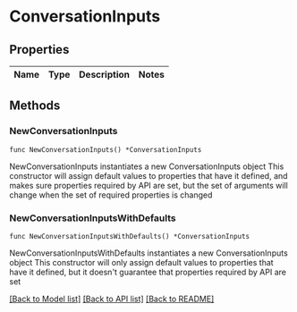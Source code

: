 # ConversationInputs

## Properties

Name | Type | Description | Notes
------------ | ------------- | ------------- | -------------

## Methods

### NewConversationInputs

`func NewConversationInputs() *ConversationInputs`

NewConversationInputs instantiates a new ConversationInputs object
This constructor will assign default values to properties that have it defined,
and makes sure properties required by API are set, but the set of arguments
will change when the set of required properties is changed

### NewConversationInputsWithDefaults

`func NewConversationInputsWithDefaults() *ConversationInputs`

NewConversationInputsWithDefaults instantiates a new ConversationInputs object
This constructor will only assign default values to properties that have it defined,
but it doesn't guarantee that properties required by API are set


[[Back to Model list]](../README.md#documentation-for-models) [[Back to API list]](../README.md#documentation-for-api-endpoints) [[Back to README]](../README.md)


